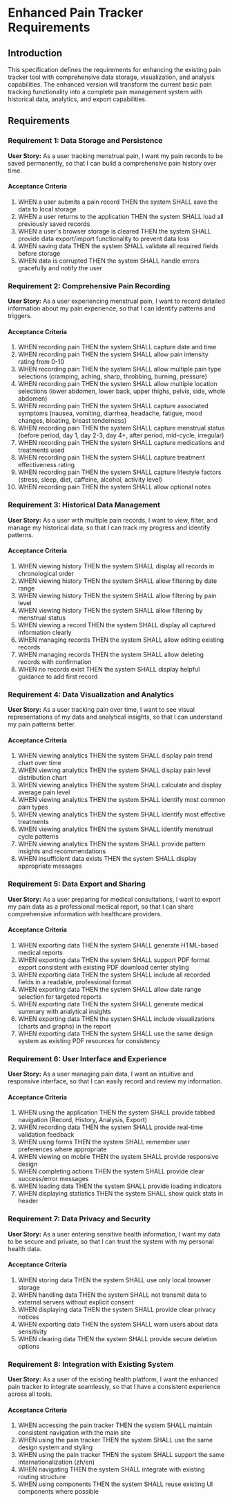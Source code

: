 # Enhanced Pain Tracker Requirements

## Introduction

This specification defines the requirements for enhancing the existing pain tracker tool with comprehensive data storage, visualization, and analysis capabilities. The enhanced version will transform the current basic pain tracking functionality into a complete pain management system with historical data, analytics, and export capabilities.

## Requirements

### Requirement 1: Data Storage and Persistence

**User Story:** As a user tracking menstrual pain, I want my pain records to be saved permanently, so that I can build a comprehensive pain history over time.

#### Acceptance Criteria

1. WHEN a user submits a pain record THEN the system SHALL save the data to local storage
2. WHEN a user returns to the application THEN the system SHALL load all previously saved records
3. WHEN a user's browser storage is cleared THEN the system SHALL provide data export/import functionality to prevent data loss
4. WHEN saving data THEN the system SHALL validate all required fields before storage
5. WHEN data is corrupted THEN the system SHALL handle errors gracefully and notify the user

### Requirement 2: Comprehensive Pain Recording

**User Story:** As a user experiencing menstrual pain, I want to record detailed information about my pain experience, so that I can identify patterns and triggers.

#### Acceptance Criteria

1. WHEN recording pain THEN the system SHALL capture date and time
2. WHEN recording pain THEN the system SHALL allow pain intensity rating from 0-10
3. WHEN recording pain THEN the system SHALL allow multiple pain type selections (cramping, aching, sharp, throbbing, burning, pressure)
4. WHEN recording pain THEN the system SHALL allow multiple location selections (lower abdomen, lower back, upper thighs, pelvis, side, whole abdomen)
5. WHEN recording pain THEN the system SHALL capture associated symptoms (nausea, vomiting, diarrhea, headache, fatigue, mood changes, bloating, breast tenderness)
6. WHEN recording pain THEN the system SHALL capture menstrual status (before period, day 1, day 2-3, day 4+, after period, mid-cycle, irregular)
7. WHEN recording pain THEN the system SHALL capture medications and treatments used
8. WHEN recording pain THEN the system SHALL capture treatment effectiveness rating
9. WHEN recording pain THEN the system SHALL capture lifestyle factors (stress, sleep, diet, caffeine, alcohol, activity level)
10. WHEN recording pain THEN the system SHALL allow optional notes

### Requirement 3: Historical Data Management

**User Story:** As a user with multiple pain records, I want to view, filter, and manage my historical data, so that I can track my progress and identify patterns.

#### Acceptance Criteria

1. WHEN viewing history THEN the system SHALL display all records in chronological order
2. WHEN viewing history THEN the system SHALL allow filtering by date range
3. WHEN viewing history THEN the system SHALL allow filtering by pain level
4. WHEN viewing history THEN the system SHALL allow filtering by menstrual status
5. WHEN viewing a record THEN the system SHALL display all captured information clearly
6. WHEN managing records THEN the system SHALL allow editing existing records
7. WHEN managing records THEN the system SHALL allow deleting records with confirmation
8. WHEN no records exist THEN the system SHALL display helpful guidance to add first record

### Requirement 4: Data Visualization and Analytics

**User Story:** As a user tracking pain over time, I want to see visual representations of my data and analytical insights, so that I can understand my pain patterns better.

#### Acceptance Criteria

1. WHEN viewing analytics THEN the system SHALL display pain trend chart over time
2. WHEN viewing analytics THEN the system SHALL display pain level distribution chart
3. WHEN viewing analytics THEN the system SHALL calculate and display average pain level
4. WHEN viewing analytics THEN the system SHALL identify most common pain types
5. WHEN viewing analytics THEN the system SHALL identify most effective treatments
6. WHEN viewing analytics THEN the system SHALL identify menstrual cycle patterns
7. WHEN viewing analytics THEN the system SHALL provide pattern insights and recommendations
8. WHEN insufficient data exists THEN the system SHALL display appropriate messages

### Requirement 5: Data Export and Sharing

**User Story:** As a user preparing for medical consultations, I want to export my pain data as a professional medical report, so that I can share comprehensive information with healthcare providers.

#### Acceptance Criteria

1. WHEN exporting data THEN the system SHALL generate HTML-based medical reports
2. WHEN exporting data THEN the system SHALL support PDF format export consistent with existing PDF download center styling
3. WHEN exporting data THEN the system SHALL include all recorded fields in a readable, professional format
4. WHEN exporting data THEN the system SHALL allow date range selection for targeted reports
5. WHEN exporting data THEN the system SHALL generate medical summary with analytical insights
6. WHEN exporting data THEN the system SHALL include visualizations (charts and graphs) in the report
7. WHEN exporting data THEN the system SHALL use the same design system as existing PDF resources for consistency

### Requirement 6: User Interface and Experience

**User Story:** As a user managing pain data, I want an intuitive and responsive interface, so that I can easily record and review my information.

#### Acceptance Criteria

1. WHEN using the application THEN the system SHALL provide tabbed navigation (Record, History, Analysis, Export)
2. WHEN recording data THEN the system SHALL provide real-time validation feedback
3. WHEN using forms THEN the system SHALL remember user preferences where appropriate
4. WHEN viewing on mobile THEN the system SHALL provide responsive design
5. WHEN completing actions THEN the system SHALL provide clear success/error messages
6. WHEN loading data THEN the system SHALL provide loading indicators
7. WHEN displaying statistics THEN the system SHALL show quick stats in header

### Requirement 7: Data Privacy and Security

**User Story:** As a user entering sensitive health information, I want my data to be secure and private, so that I can trust the system with my personal health data.

#### Acceptance Criteria

1. WHEN storing data THEN the system SHALL use only local browser storage
2. WHEN handling data THEN the system SHALL not transmit data to external servers without explicit consent
3. WHEN displaying data THEN the system SHALL provide clear privacy notices
4. WHEN exporting data THEN the system SHALL warn users about data sensitivity
5. WHEN clearing data THEN the system SHALL provide secure deletion options

### Requirement 8: Integration with Existing System

**User Story:** As a user of the existing health platform, I want the enhanced pain tracker to integrate seamlessly, so that I have a consistent experience across all tools.

#### Acceptance Criteria

1. WHEN accessing the pain tracker THEN the system SHALL maintain consistent navigation with the main site
2. WHEN using the pain tracker THEN the system SHALL use the same design system and styling
3. WHEN using the pain tracker THEN the system SHALL support the same internationalization (zh/en)
4. WHEN navigating THEN the system SHALL integrate with existing routing structure
5. WHEN using components THEN the system SHALL reuse existing UI components where possible
